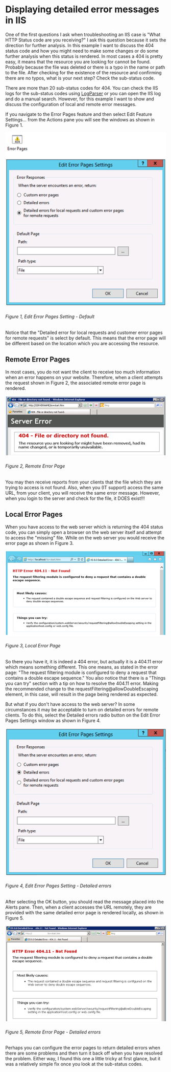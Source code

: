 # Displaying detailed error messages in IIS

One of the first questions I ask when troubleshooting an IIS case is "What HTTP Status code are you receiving?"  I ask this question because it sets the direction for further analysis.  In this example I want to discuss the 404 status code and how you might need to make some changes or do some further analysis when this status is rendered.  In most cases a 404 is pretty easy, it means that the resource you are looking for cannot be found.  Probably because the file was deleted or there is a typo in the name or path to the file.  After checking for the existence of the resource and confirming there are no typos, what is your next step?  Check the sub-status code.

There are more than 20 sub-status codes for 404.  You can check the IIS logs for the sub-status codes using [LogParser][LINK1] or you can open the IIS log and do a manual search.  However, for this example I want to show and discuss the configuration of local and remote error messages.

If you navigate to the Error Pages feature and then select Edit Feature Settings… from the Actions pane you will see the windows as shown in Figure 1.

![Edit Error Pages Setting - Default][FIGURE1]
###### Figure 1, Edit Error Pages Setting - Default

Notice that the "Detailed error for local requests and customer error pages for remote requests" is select by default.  This means that the error page will be different based on the location which you are accessing the resource.

## Remote Error Pages

In most cases, you do not want the client to receive too much information when an error happens on your website.  Therefore, when a client attempts the request shown in Figure 2, the associated remote error page is rendered.

![Remote Error Page][FIGURE2]
###### Figure 2, Remote Error Page

You may then receive reports from your clients that the file which they are trying to access is not found.  Also, when you (IT support) access the same URL, from your client, you will receive the same error message.  However, when you login to the server and check for the file, it DOES exist!!!

## Local Error Pages

When you have access to the web server which is returning the 404 status code, you can simply open a browser on the web server itself and attempt to access the "missing" file.  While on the web server you would receive the error page as shown in Figure 3.

![Local Error Page][FIGURE3]
###### Figure 3, Local Error Page

So there you have it, it is indeed a 404 error, but actually it is a 404.11 error which means something different.  This one means, as stated in the error page: "The request filtering module is configured to deny a request that contains a double escape sequence." 
You also notice that there is a "Things you can try" section with a tip on how to resolve the 404.11 error.  Making the recommended change to the requestFiltering@allowDoubleEscaping element, in this case, will result in the page being rendered as expected.

But what if you don't have access to the web server?  In some circumstances it may be acceptable to turn on detailed errors for remote clients.  To do this, select the Detailed errors radio button on the Edit Error Pages Settings window as shown in Figure 4.

![Edit Error Pages Setting - Detailed errors][FIGURE4]
###### Figure 4, Edit Error Pages Setting - Detailed errors

After selecting the OK button, you should read the message placed into the Alerts pane.  Then, when a client accesses the URL remotely, they are provided with the same detailed error page is rendered locally, as shown in Figure 5.

![Remote Error Page - Detailed errors][FIGURE5]
###### Figure 5, Remote Error Page - Detailed errors

Perhaps you can configure the error pages to return detailed errors when there are some problems and then turn it back off when you have resolved the problem.  Either way, I found this one a little tricky at first glance, but it was a relatively simple fix once you look at the sub-status codes.

[LINK1]: http://www.microsoft.com/en-us/download/details.aspx?id=24659

[FIGURE1]: ../images/2012/msdn-0132.png "Figure 1, Edit Error Pages Setting - Default"
[FIGURE2]: ../images/2012/msdn-0133.png "Figure 2, Remote Error Page"
[FIGURE3]: ../images/2012/msdn-0134.png "Figure 3, Local Error Page"
[FIGURE4]: ../images/2012/msdn-0135.png "Figure 4, Edit Error Pages Setting - Detailed errors"
[FIGURE5]: ../images/2012/msdn-0136.png "Figure 5, Remote Error Page - Detailed errors"

